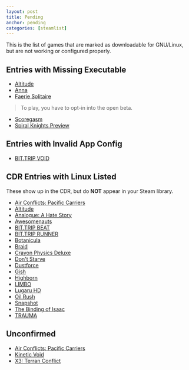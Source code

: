 ```yaml
---
layout: post
title: Pending
anchor: pending
categories: [steamlist]
---
```


This is the list of games that are marked as downloadable for GNU/Linux, but are not working or configured properly.

Entries with Missing Executable
-------------------------------

- [Altitude](http://store.steampowered.com/app/41300/)
- [Anna](http://store.steampowered.com/app/217690/)
- [Faerie Solitaire](http://store.steampowered.com/app/38600/)
> To play, you have to opt-in into the open beta.

- [Scoregasm](http://store.steampowered.com/app/202410/)
- [Spiral Knights Preview](http://store.steampowered.com/app/99920/)

Entries with Invalid App Config
-------------------------------

- [BIT.TRIP VOID](http://store.steampowered.com/app/205070/)

CDR Entries with Linux Listed
------------------------------

These show up in the CDR, but do **NOT** appear in your Steam library.

- [Air Conflicts: Pacific Carriers](http://store.steampowered.com/app/214910)
- [Altitude](http://store.steampowered.com/app/41300/)
- [Analogue: A Hate Story](http://store.steampowered.com/app/209370/)
- [Awesomenauts](http://store.steampowered.com/app/204300/)
- [BIT.TRIP BEAT](http://store.steampowered.com/app/63700/)
- [BIT.TRIP RUNNER](http://store.steampowered.com/app/63710/)
- [Botanicula](http://store.steampowered.com/app/207690/)
- [Braid](http://store.steampowered.com/app/26800/)
- [Crayon Physics Deluxe](http://store.steampowered.com/app/26900/)
- [Don't Starve](http://store.steampowered.com/app/219740/)
- [Dustforce](http://store.steampowered.com/app/65300/)
- [Gish](http://store.steampowered.com/app/9500/)
- [Highborn](http://store.steampowered.com/app/209850)
- [LIMBO](http://store.steampowered.com/app/48000/)
- [Lugaru HD](http://store.steampowered.com/app/25010/)
- [Oil Rush](http://store.steampowered.com/app/200390/)
- [Snapshot](http://store.steampowered.com/app/204220/)
- [The Binding of Isaac](http://store.steampowered.com/app/113200/)
- [TRAUMA](http://store.steampowered.com/app/98100/)

Unconfirmed
-----------

- [Air Conflicts: Pacific Carriers](http://store.steampowered.com/app/214910/)
- [Kinetic Void](http://store.steampowered.com/app/227160/)
- [X3: Terran Conflict](http://store.steampowered.com/app/2820/)
